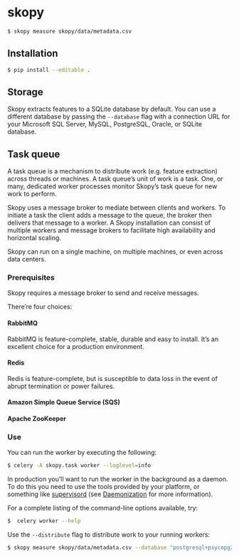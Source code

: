 # skopy

```sh
$ skopy measure skopy/data/metadata.csv
```

## Installation

```sh
$ pip install --editable .
```

## Storage

Skopy extracts features to a SQLite database by default. You can use a different database by passing the ``--database`` flag with a connection URL for your Microsoft SQL Server, MySQL, PostgreSQL, Oracle, or SQLite database.

## Task queue

A task queue is a mechanism to distribute work (e.g. feature extraction) across threads or machines. A task queue’s unit of work is a task. One, or many, dedicated worker processes monitor Skopy’s task queue for new work to perform.

Skopy uses a message broker to mediate between clients and workers. To initiate a task the client adds a message to the queue, the broker then delivers that message to a worker. A Skopy installation can consist of multiple workers and message brokers to facilitate high availability and horizontal scaling.

Skopy can run on a single machine, on multiple machines, or even across data centers.

### Prerequisites

Skopy requires a message broker to send and receive messages.

There’re four choices:

#### RabbitMQ

RabbitMQ is feature-complete, stable, durable and easy to install. It’s an excellent choice for a production environment.

#### Redis

Redis is feature-complete, but is susceptible to data loss in the event of abrupt termination or power failures.

#### Amazon Simple Queue Service (SQS)

#### Apache ZooKeeper

### Use

You can run the worker by executing the following:

```sh
$ celery -A skopy.task worker --loglevel=info
```

In production you’ll want to run the worker in the background as a daemon. To do this you need to use the tools provided by your platform, or something like [supervisord](http://supervisord.org/) (see [Daemonization](http://docs.celeryproject.org/en/latest/userguide/daemonizing.html#daemonizing) for more information).

For a complete listing of the command-line options available, try:

```sh
$  celery worker --help
```

Use the `--distribute` flag to distribute work to your running workers:

```sh
$ skopy measure skopy/data/metadata.csv --database "postgresql+psycopg2://skopy@127.0.0.1/skopy" --distribute
```
